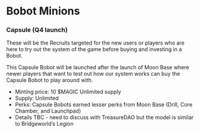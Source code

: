 # Bobot Minions

### Capsule (Q4 launch)

These will be the Recruits targeted for the new users or players who are here to try out the system of the game before buying and investing in a Bobot.

This Capsule Bobot will be launched after the launch of Moon Base where newer players that want to test out how our system works can buy the Capsule Bobot to play around with.

* Minting price: 10 $MAGIC Unlimited supply
* Supply: Unlimited
* Perks: Capsule Bobots earned lesser perks from Moon Base (Drill, Core Chamber, and Launchpad)&#x20;
* Details TBC - need to discuss with TreasureDAO but the model is similar to Bridgeworld’s Legion





